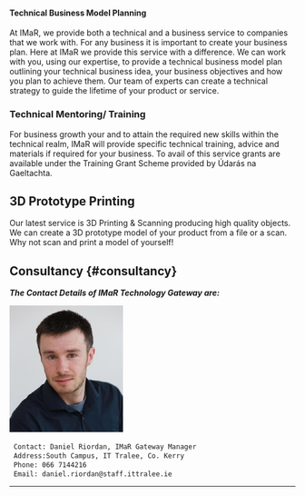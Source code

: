 #### Technical Business Model Planning

At IMaR, we provide both a technical and a business service to companies that we work with. For any business it is important to create your business plan. Here at IMaR we provide this service with a difference. We can work with you, using our expertise, to provide a technical business model plan outlining your technical business idea, your business objectives and how you plan to achieve them. Our team of experts can create a technical strategy to guide the lifetime of your product or service.

### Technical Mentoring\/ Training

For business growth your and to attain the required new skills within the technical realm, IMaR will provide specific technical training, advice and materials if required for your business. To avail of this service grants are available under the Training Grant Scheme provided by Údarás na Gaeltachta.

## 3D Prototype Printing

Our latest service is 3D Printing & Scanning producing high quality objects. We can create a 3D prototype model of your product from a file or a scan. Why not scan and print a model of yourself!

## Consultancy {#consultancy}

_**The Contact Details of IMaR Technology Gateway are:**_

![](/assets/DanielORiordan.jpg)

```
 Contact: Daniel Riordan, IMaR Gateway Manager
 Address:South Campus, IT Tralee, Co. Kerry
 Phone: 066 7144216 
 Email: daniel.riordan@staff.ittralee.ie
```

--------------------

